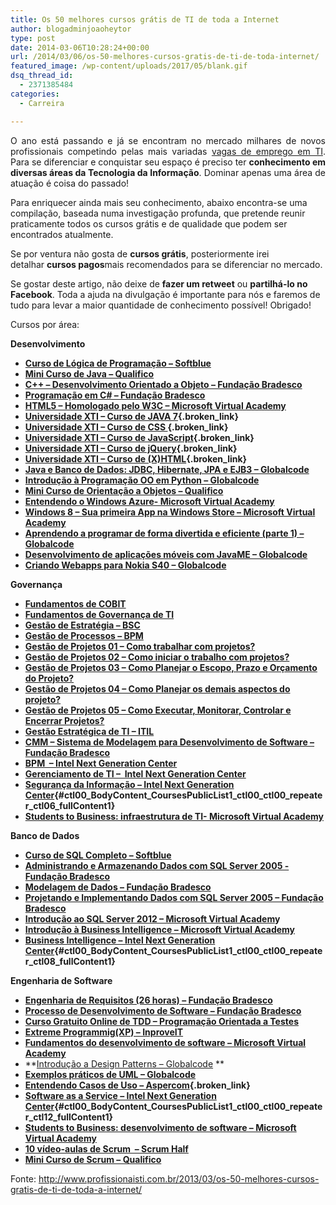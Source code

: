 ```yaml
---
title: Os 50 melhores cursos grátis de TI de toda a Internet
author: blogadminjoaoheytor
type: post
date: 2014-03-06T10:28:24+00:00
url: /2014/03/06/os-50-melhores-cursos-gratis-de-ti-de-toda-internet/
featured_image: /wp-content/uploads/2017/05/blank.gif
dsq_thread_id:
  - 2371385484
categories:
  - Carreira

---
```

<p style="text-align: justify">
  O ano está passando e já se encontram no mercado milhares de novos profissionais competindo pelas mais variadas <a title="Oportunidades em TI" href="http://profissionaisti.com.br/empregos/" target="_blank">vagas de emprego em TI</a>. Para se diferenciar e conquistar seu espaço é preciso ter <strong>conhecimento em diversas áreas da Tecnologia da Informação</strong>. Dominar apenas uma área de atuação é coisa do passado!
</p>

Para enriquecer ainda mais seu conhecimento, abaixo encontra-se uma compilação, baseada numa investigação profunda, que pretende reunir praticamente todos os cursos grátis e de qualidade que podem ser encontrados atualmente.

Se por ventura não gosta de **cursos grátis**, posteriormente irei detalhar **cursos pagos**mais recomendados para se diferenciar no mercado.

Se gostar deste artigo, não deixe de **fazer um retweet** ou **partilhá-lo no Facebook**. Toda a ajuda na divulgação é importante para nós e faremos de tudo para levar a maior quantidade de conhecimento possível! Obrigado!

Cursos por área:

**Desenvolvimento**

  * **<a href="http://www.softblue.com.br/site/curso/id/6/CURSO+LOGICA+DE+PROGRAMACAO+BASICO+ON+LINE+LO06" target="_blank">Curso de Lógica de Programação – Softblue</a>**
  * **<a href="http://www.qualifico.com.br/inscricao1.free.asp?curso=JBM" target="_blank" class="broken_link">Mini Curso de Java &#8211; Qualifico</a>**
  * **<a href="http://www.ev.org.br/Cursos/Lists/Cursos/DispForm.aspx?ID=22" target="_self" class="broken_link">C++ – Desenvolvimento Orientado a Objeto – Fundação Bradesco<img loading="lazy" alt="Use SHIFT+ENTER para abrir o menu (nova janela)" src="http://www.ev.org.br/_layouts/images/blank.gif" width="1" height="1" border="0" /></a>**
  * **<a href="http://www.ev.org.br/Cursos/Lists/Cursos/DispForm.aspx?ID=40" target="_self" class="broken_link">Programação em C# – Fundação Bradesco</a>**
  * **<a href="http://www.microsoftvirtualacademy.com/training-courses/html5-homologado-pelo-w3c" target="_blank">HTML5 – Homologado pelo W3C &#8211; Microsoft Virtual Academy</a>**
  * **[Universidade XTI – Curso de JAVA 7][1]{.broken_link}**
  * **[Universidade XTI – Curso de CSS ][2]{.broken_link}**
  * **[Universidade XTI – Curso de JavaScript][3]{.broken_link}**
  * **[Universidade XTI – Curso de jQuery][4]{.broken_link}**
  * **[Universidade XTI – Curso de (X)HTML][5]{.broken_link}**
  * **<a title="Clique para saber mais sobre este minicurso" href="http://www.globalcode.com.br/gratuitos/minicursos/minicurso-java-e-banco-de-dados-jdbc-hibernate-jpa-e-ejb-3" target="_blank">Java e Banco de Dados: JDBC, Hibernate, JPA e EJB3 – Globalcode</a>**
  * **<a title="Clique para saber mais sobre este minicurso" href="http://www.globalcode.com.br/gratuitos/minicursos/minicurso-introducao-a-programacao-orientada-a-objetos-em-python" target="_blank">Introdução à Programação OO em Python – Globalcode</a>**
  * **<a href="http://www.qualifico.com.br/curso.asp?curso=MOO" target="_blank" class="broken_link">Mini Curso de Orientação a Objetos &#8211; Qualifico</a>**
  * **<a href="http://www.microsoftvirtualacademy.com/training-courses/entendendo-o-windows-azure" target="_blank">Entendendo o Windows Azure- Microsoft Virtual Academy</a>**
  * **<a href="http://www.microsoftvirtualacademy.com/training-courses/windows-8-sua-primeira-app-na-windows-store" target="_blank">Windows 8 – Sua primeira App na Windows Store &#8211; Microsoft Virtual Academy</a>**
  * **<a title="Clique para saber mais sobre este minicurso" href="http://www.globalcode.com.br/gratuitos/minicursos/minicurso-aprendendo-a-programar-de-forma-divertida-e-eficiente" target="_blank">Aprendendo a programar de forma divertida e eficiente (parte 1) – Globalcode</a>**
  * **<a title="Clique para saber mais sobre este minicurso" href="http://www.globalcode.com.br/gratuitos/minicursos/minicurso-desenvolvimento-de-aplicacoes-moveis-com-javaME" target="_blank">Desenvolvimento de aplicações móveis com JavaME – Globalcode</a>**
  * **<a title="Clique para saber mais sobre este minicurso" href="http://www.globalcode.com.br/gratuitos/minicursos/minicurso-criando-webapps-para-nokia-s40" target="_blank">Criando Webapps para Nokia S40 – Globalcode</a>**

**Governança**

  * **<a href="http://www.ev.org.br/Cursos/Lists/Cursos/DispForm.aspx?ID=67" target="_self" class="broken_link">Fundamentos de COBIT<img loading="lazy" alt="Use SHIFT+ENTER para abrir o menu (nova janela)" src="http://www.ev.org.br/_layouts/images/blank.gif" width="1" height="1" border="0" /></a>**
  * **<a href="http://www.ev.org.br/Cursos/Lists/Cursos/DispForm.aspx?ID=81" target="_self" class="broken_link">Fundamentos de Governança de TI<img loading="lazy" alt="Use SHIFT+ENTER para abrir o menu (nova janela)" src="http://www.ev.org.br/_layouts/images/blank.gif" width="1" height="1" border="0" /></a>**
  * **<a href="http://www.ev.org.br/Cursos/Lists/Cursos/DispForm.aspx?ID=82" target="_self" class="broken_link">Gestão de Estratégia – BSC<img loading="lazy" alt="Use SHIFT+ENTER para abrir o menu (nova janela)" src="http://www.ev.org.br/_layouts/images/blank.gif" width="1" height="1" border="0" /></a>**
  * **<a href="http://www.ev.org.br/Cursos/Lists/Cursos/DispForm.aspx?ID=51" target="_self" class="broken_link">Gestão de Processos – BPM<img loading="lazy" alt="Use SHIFT+ENTER para abrir o menu (nova janela)" src="http://www.ev.org.br/_layouts/images/blank.gif" width="1" height="1" border="0" /></a>**
  * **<a href="http://www.ev.org.br/Cursos/Lists/Cursos/DispForm.aspx?ID=83" target="_self" class="broken_link">Gestão de Projetos 01 – Como trabalhar com projetos?<img loading="lazy" alt="Use SHIFT+ENTER para abrir o menu (nova janela)" src="http://www.ev.org.br/_layouts/images/blank.gif" width="1" height="1" border="0" /></a>**
  * **<a href="http://www.ev.org.br/Cursos/Lists/Cursos/DispForm.aspx?ID=84" target="_self" class="broken_link">Gestão de Projetos 02 – Como iniciar o trabalho com projetos?<img loading="lazy" alt="Use SHIFT+ENTER para abrir o menu (nova janela)" src="http://www.ev.org.br/_layouts/images/blank.gif" width="1" height="1" border="0" /></a>**
  * **<a href="http://www.ev.org.br/Cursos/Lists/Cursos/DispForm.aspx?ID=85" target="_self" class="broken_link">Gestão de Projetos 03 – Como Planejar o Escopo, Prazo e Orçamento do Projeto?<img loading="lazy" alt="Use SHIFT+ENTER para abrir o menu (nova janela)" src="http://www.ev.org.br/_layouts/images/blank.gif" width="1" height="1" border="0" /></a>**
  * **<a href="http://www.ev.org.br/Cursos/Lists/Cursos/DispForm.aspx?ID=86" target="_self" class="broken_link">Gestão de Projetos 04 – Como Planejar os demais aspectos do projeto?</a>**
  * **<a href="http://www.ev.org.br/Cursos/Lists/Cursos/DispForm.aspx?ID=87" target="_self" class="broken_link">Gestão de Projetos 05 – Como Executar, Monitorar, Controlar e Encerrar Projetos?<img loading="lazy" alt="Use SHIFT+ENTER para abrir o menu (nova janela)" src="http://www.ev.org.br/_layouts/images/blank.gif" width="1" height="1" border="0" /></a>**
  * **<a href="http://www.ev.org.br/Cursos/Lists/Cursos/DispForm.aspx?ID=64" target="_self" class="broken_link">Gestão Estratégica de TI – ITIL<img loading="lazy" alt="Use SHIFT+ENTER para abrir o menu (nova janela)" src="http://www.ev.org.br/_layouts/images/blank.gif" width="1" height="1" border="0" /></a>**
  * **<a href="http://www.ev.org.br/Cursos/Lists/Cursos/DispForm.aspx?ID=16" target="_blank" class="broken_link">CMM – Sistema de Modelagem para Desenvolvimento de Software – Fundação Bradesco<img loading="lazy" alt="Use SHIFT+ENTER para abrir o menu (nova janela)" src="http://www.ev.org.br/_layouts/images/blank.gif" width="1" height="1" border="0" /></a>**
  * **<a href="http://www.nextgenerationcenter.com/detalle-curso/BPM.aspx?PageID=1" target="_blank">BPM  &#8211; Intel Next Generation Center</a>**
  * **<a href="http://www.nextgenerationcenter.com/detalle-curso/Gerenciamento_de_TI.aspx?PageID=1" target="_blank">Gerenciamento de TI –  Intel Next Generation Center</a>**
  * **[Segurança da Informação &#8211; Intel Next Generation Center][6]{#ctl00_BodyContent_CoursesPublicList1_ctl00_ctl00_repeater_ctl06_fullContent1}**
  * **<a href="http://www.microsoftvirtualacademy.com/training-courses/students-to-business-infraestrutura-de-ti" target="_blank">Students to Business: infraestrutura de TI- Microsoft Virtual Academy</a>**

**Banco de Dados**

  * **<a href="http://www.softblue.com.br/site/curso/id/3/CURSO+SQL+COMPLETO+BASICO+AO+AVANCADO+ON+LINE+BD03" target="_blank">Curso de SQL Completo – Softblue</a>**
  * **<a href="http://www.ev.org.br/Cursos/Lists/Cursos/DispForm.aspx?ID=65" target="_self" class="broken_link">Administrando e Armazenando Dados com SQL Server 2005 -Fundação Bradesco<img loading="lazy" alt="Use SHIFT+ENTER para abrir o menu (nova janela)" src="http://www.ev.org.br/_layouts/images/blank.gif" width="1" height="1" border="0" /></a>**
  * **<a href="http://www.ev.org.br/Cursos/Lists/Cursos/DispForm.aspx?ID=61" target="_self" class="broken_link">Modelagem de Dados – Fundação Bradesco<img loading="lazy" alt="Use SHIFT+ENTER para abrir o menu (nova janela)" src="http://www.ev.org.br/_layouts/images/blank.gif" width="1" height="1" border="0" /></a>**
  * **<a href="http://www.ev.org.br/Cursos/Lists/Cursos/DispForm.aspx?ID=66" target="_self" class="broken_link">Projetando e Implementando Dados com SQL Server 2005 – Fundação Bradesco</a>**
  * **<a href="http://www.microsoftvirtualacademy.com/training-courses/introducao-ao-sql-server-2012" target="_blank">Introdução ao SQL Server 2012 – Microsoft Virtual Academ</a>y**
  * **<a href="http://www.microsoftvirtualacademy.com/training-courses/introducao-a-business-intelligence" target="_blank">Introdução à Business Intelligence – Microsoft Virtual Academy</a>**
  * **[Business Intelligence &#8211; Intel Next Generation Center][7]{#ctl00_BodyContent_CoursesPublicList1_ctl00_ctl00_repeater_ctl08_fullContent1}**

**Engenharia de Software**

  * **<a href="http://www.ev.org.br/Cursos/Lists/Cursos/DispForm.aspx?ID=17" target="_blank" class="broken_link">Engenharia de Requisitos (26 horas) – Fundação Bradesco</a>**
  * **<a href="http://www.ev.org.br/Cursos/Lists/Cursos/CursosOnline.aspx?List=98e0d3db-98a8-470b-add0-1ca8f9acf05c&ID=18&Source=http%3A%2F%2Fwww%2Eev%2Eorg%2Ebr%2FCursos%2FPaginas%2FOnline%2Easpx" target="_blank" class="broken_link">Processo de Desenvolvimento de Software – Fundação Bradesco</a>**
  * **[Curso Gratuito Online de TDD – Programação Orientada a Testes][8]**
  * **<a href="http://improveit.com.br/xp" target="_blank" class="broken_link">Extreme Programmig(XP) – InproveIT</a>**
  * **<a href="http://www.microsoftvirtualacademy.com/training-courses/fundamentos-do-desenvolvimento-de-software" target="_blank">Fundamentos do desenvolvimento de software &#8211; Microsoft Virtual Academy</a>**
  * **<a title="Clique para saber mais sobre este minicurso" href="http://www.globalcode.com.br/gratuitos/minicursos/minicurso-introducao-a-design-patterns" target="_blank">Introdução a Design Patterns &#8211; Globalcode</a> **
  * **<a title="Clique para saber mais sobre este minicurso" href="http://www.globalcode.com.br/gratuitos/minicursos/minicurso-exemplos-praticos-de-uml" target="_blank">Exemplos práticos de UML – Globalcode</a>**
  * **[Entendendo Casos de Uso – Aspercom][9]{.broken_link}**
  * **[Software as a Service &#8211; Intel Next Generation Center][10]{#ctl00_BodyContent_CoursesPublicList1_ctl00_ctl00_repeater_ctl12_fullContent1}**
  * **<a href="http://www.microsoftvirtualacademy.com/training-courses/students-to-business-desenvolvimento-de-software" target="_blank">Students to Business: desenvolvimento de software &#8211; Microsoft Virtual Academy</a>**
  * **<a href="http://blog.myscrumhalf.com/webinar-scrum/" target="_blank">10 vídeo-aulas de Scrum  &#8211; Scrum Half</a>**
  * **<a href="http://www.qualifico.com.br/inscricao1.free.asp?curso=SCM" target="_blank" class="broken_link">Mini Curso de Scrum – Qualifico</a>**

Fonte: <a href="http://www.profissionaisti.com.br/2013/03/os-50-melhores-cursos-gratis-de-ti-de-toda-a-internet/" target="_blank">http://www.profissionaisti.com.br/2013/03/os-50-melhores-cursos-gratis-de-ti-de-toda-a-internet/</a>

 [1]: http://www.youtube.com/playlist?list=PLA03DEA5320ECBF85
 [2]: http://www.youtube.com/playlist?list=PL818DE9B26FECFB02
 [3]: http://www.youtube.com/playlist?list=PL48981947BAC7C172
 [4]: http://www.youtube.com/playlist?list=PL0BF91DBECE5F52F9
 [5]: http://www.youtube.com/playlist?list=PL58E7AE1ABE557AE4
 [6]: http://www.nextgenerationcenter.com/detalle-curso/Seguran%c3%a7a_da_Informa%c3%a7%c3%a3o.aspx?PageID=1
 [7]: http://www.nextgenerationcenter.com/detalle-curso/Business_Intelligence.aspx?PageID=1
 [8]: http://www.portalgsti.com.br/2011/09/curso-gratuito-online-de-tdd.html
 [9]: http://www.aspercom.com.br/ead/course/view.php?id=6
 [10]: http://www.nextgenerationcenter.com/detalle-curso/Software_as_a_Service.aspx?PageID=1